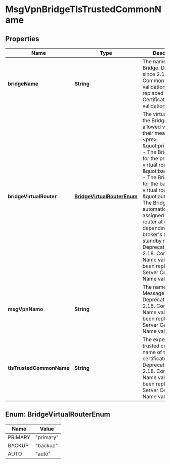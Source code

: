 
# MsgVpnBridgeTlsTrustedCommonName

## Properties
Name | Type | Description | Notes
------------ | ------------- | ------------- | -------------
**bridgeName** | **String** | The name of the Bridge. Deprecated since 2.18. Common Name validation has been replaced by Server Certificate Name validation. |  [optional]
**bridgeVirtualRouter** | [**BridgeVirtualRouterEnum**](#BridgeVirtualRouterEnum) | The virtual router of the Bridge. The allowed values and their meaning are:  &lt;pre&gt; \&quot;primary\&quot; - The Bridge is used for the primary virtual router. \&quot;backup\&quot; - The Bridge is used for the backup virtual router. \&quot;auto\&quot; - The Bridge is automatically assigned a virtual router at creation, depending on the broker&#39;s active-standby role. &lt;/pre&gt;  Deprecated since 2.18. Common Name validation has been replaced by Server Certificate Name validation. |  [optional]
**msgVpnName** | **String** | The name of the Message VPN. Deprecated since 2.18. Common Name validation has been replaced by Server Certificate Name validation. |  [optional]
**tlsTrustedCommonName** | **String** | The expected trusted common name of the remote certificate. Deprecated since 2.18. Common Name validation has been replaced by Server Certificate Name validation. |  [optional]


<a name="BridgeVirtualRouterEnum"></a>
## Enum: BridgeVirtualRouterEnum
Name | Value
---- | -----
PRIMARY | &quot;primary&quot;
BACKUP | &quot;backup&quot;
AUTO | &quot;auto&quot;



